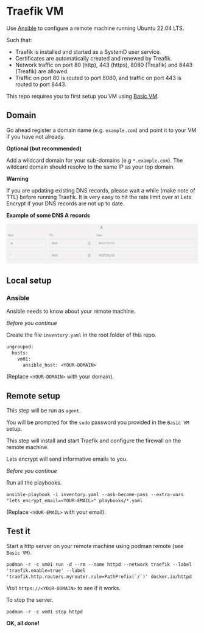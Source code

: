 # Traefik VM

Use [Ansible](https://docs.ansible.com/ansible/latest/index.html) to configure a remote machine running Ubuntu 22.04 LTS.

Such that:

- Traefik is installed and started as a SystemD user service.
- Certificates are automatically created and renewed by Treafik.
- Network traffic on port 80 (http), 443 (https), 8080 (Treafik) and 8443 (Treafik) are allowed.
- Traffic on port 80 is routed to port 8080, and traffic on port 443 is routed to port 8443.

This repo requires you to first setup you VM using [Basic VM](https://github.com/andrtell/basic-vm). 

## Domain

Go ahead register a domain name (e.g. `example.com`) and point it to your VM if you have not already.

**Optional (but recommended)**

Add a wildcard domain for your sub-domains (e.g `*.example.com`). The wildcard domain should resolve to the same IP as your top domain.

**Warning**

If you are updating existing DNS records, please wait a while (make note of TTL) before running Traefik. It is very easy to hit the rate limit over at Lets Encrypt if your DNS records are not up to date.

**Example of some DNS A records**

![Picture of DNS records](dns_a_records.png)

## Local setup

### Ansible

Ansible needs to know about your remote machine.

*Before you continue*

Create the file `inventory.yaml` in the root folder of this repo.

```
ungrouped:
  hosts:
    vm01:
      ansible_host: <YOUR-DOMAIN>
```

(Replace `<YOUR-DOMAIN>` with your domain).

## Remote setup

This step will be run as `agent`.

You will be prompted for the `sudo` password you provided in the `Basic VM` setup.

This step will install and start Traefik and configure the firewall on the remote machine.

Lets encrypt will send informative emails to you. 

*Before you continue*

Run all the playbooks.

```
ansible-playbook -i inventory.yaml --ask-become-pass --extra-vars "lets_encrypt_email=<YOUR-EMAIL>" playbooks/*.yaml
```
(Replace `<YOUR-EMAIL>` with your email).

## Test it

Start a http server on your remote machine using podman remote (see `Basic VM`).

```
podman -r -c vm01 run -d --rm --name httpd --network traefik --label 'traefik.enable=true' --label 'traefik.http.routers.myrouter.rule=PathPrefix(`/`)' docker.io/httpd
```

Visit `https://<YOUR-DOMAIN>` to see if it works.

To stop the server.

```
podman -r -c vm01 stop httpd
```

**OK, all done!**
